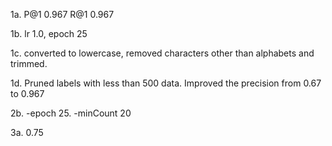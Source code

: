 1a. P@1  0.967
   R@1  0.967

1b. lr 1.0, epoch 25

1c. converted to lowercase, removed characters other than alphabets and trimmed.

1d. Pruned labels with less than 500 data.
Improved the precision from 0.67 to 0.967

2b.  -epoch 25. -minCount 20

3a. 0.75

